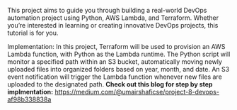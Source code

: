 This project aims to guide you through building a real-world DevOps automation project using Python, AWS Lambda, and Terraform. 
Whether you’re interested in learning or creating innovative DevOps projects, this tutorial is for you.

Implementation:
In this project, Terraform will be used to provision an AWS Lambda function, with Python as the Lambda runtime. 
The Python script will monitor a specified path within an S3 bucket, automatically moving newly uploaded files into organized folders based on year, month, and date. 
An S3 event notification will trigger the Lambda function whenever new files are uploaded to the designated path.
**Check out this blog for step by step implmentation:** https://medium.com/@umairshaficse/project-8-devops-af98b338838a
